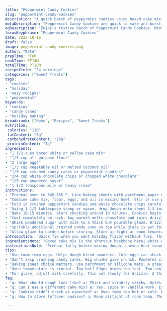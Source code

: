 ```yaml
---
title: "Peppermint Candy Cookies"
slug: "peppermint-candy-cookies"
description: "A quick batch of peppermint cookies using boxed cake mix and a few pantry staples. Crushed candy canes add crunch and cool mint flavor. White chocolate chips provide sweet pockets of softness amid tender crumb. Powdered sugar icing finishes with a sweet glaze and extra peppermint sprinkle. Easy tweaks to swap cake mix for spice or vanilla. Adjust candy types or chips for variety. Watch dough texture—too wet means add a touch more flour. Flattening dough ensures even baking and characteristic cracking on top. Cool fully before glazing to avoid melting. Cookies snap and smell sharply of mint as they bake."
metaDescription: "Peppermint Candy Cookies are quick to make and bursting with minty goodness. Enjoy soft cookies with crunch from crushed candy canes."
ogDescription: "Enjoy a festive batch of Peppermint Candy Cookies. Minty, crunchy, and sweet. A treat for any occasion."
focusKeyphrase: "Peppermint Candy Cookies"
date: 2025-10-16
draft: false
image: peppermint-candy-cookies.png
author: "Kate"
prepTime: PT6M
cookTime: PT14M
totalTime: PT20M
recipeYield: "24 servings"
categories: ["Sweet Treats"]
tags:
- "cookies"
- "holiday"
- "easy recipes"
- "peppermint"
keywords:
- "cookies"
- "candy canes"
- "holiday baking"
breadcrumb: ["Home", "Recipes", "Sweet Treats"]
nutrition: 
 calories: "110"
 fatContent: "5g"
 carbohydrateContent: "16g"
 proteinContent: "1g"
ingredients:
- "1 1/2 cups boxed white or yellow cake mix"
- "1/3 cup all-purpose flour"
- "2 large eggs"
- "1/3 cup vegetable oil or melted coconut oil"
- "1/3 cup crushed candy canes or peppermint candies"
- "3/4 cup white chocolate chips or chopped white chocolate"
- "1/3 cup powdered sugar"
- "1 1/2 teaspoons milk or heavy cream"
instructions:
- "Preheat oven to 345-355 F. Line baking sheets with parchment paper or silicone mats. Avoid greasing pans to prevent spreading."
- "Combine cake mix, flour, eggs, and oil in mixing bowl. Stir or use paddle attachment on low-medium speed until incorporated but no more. Dough looks thick, slightly sticky but holds shape."
- "Fold in crushed peppermint candies and white chocolate chips carefully by hand. Aim to preserve distribution without overworking dough."
- "Using 1 1/2 tablespoon scoop or spoon, drop dough onto sheet 2-3 inches apart. Press each gently with flat palm or bottom of glass to roughly 1/2 inch thick. Even thickness key to cracking tops and even bake."
- "Bake 10-15 minutes. Start checking around 10 minutes. Cookies begin to crack and lose shine on surface but edges remain pale—not browned. Tap tops lightly; firm but still slightly springy means just right."
- "Cool completely on rack. Any warmth melts chocolate and ruins drizzle finish."
- "Whisk powdered sugar with milk to a thick but pourable glaze. Drizzle over cooled cookies using spoon or fork for thin strings."
- "Sprinkle additional crushed candy cane on top while glaze is wet for crunch and color pop."
- "Allow glaze to harden before storing. Store airtight at room temperature max 3 days or freeze dough balls before baking."
introduction: "Quick fix when you want holiday flavor without fuss. That boxed cake mix cuts down mixing and measuring hassle—trust me, cake mix works here, making the crumb tender but sturdy. Peppermint candies crushed give bursts of mint and crunch inside a soft cookie shell. White chocolate chips add creamy pockets so you don’t just get peppermint the whole time. You’ll want to preload your baking sheets because these bake fast, and they crack just right when flattened properly. This isn’t one to eyeball texture at raw stage too roughly—dough’s sticky but manageable. And glazing at the end is not optional. It seals in sweetness with a crisp sugary shell and festive look. If you’re out of cake mix, spice or funfetti versions will swap but expect slight texture change. Watch baking temps—oven variations mean cracking too early or browning edges if too hot, so rely on visual crack cues more than timer."
ingredientsNote: "Boxed cake mix is the shortcut backbone here; white or yellow has best texture and neutral flavor. Flour addition adjusts dough firmness — too little, and cookies slump and spread flat; too much, and brittle. Eggs bind and add richness but not too many or dough gets cakey versus chewy. Vegetable oil preferred for moistness; melted coconut oil works but watch flavor clash. Candy canes crushed not powdered, chunky bits create texture and bursts; avoid fine powder as that can bleed color and discolor dough. White chocolate chips can bend to your liking—chunks or mini chips work. For glaze, thicker consistency means easy drizzle without running off cookie edges; thin with milk gradually. Powdered sugar quality affects final texture—sift before use to avoid lumps."
instructionsNote: "Preheat fully before mixing dough; uneven heat skews spreading and texture. Mixing cake mix and flour dry together first ensures even distribution prior to wet. Paddle attachment or hand mixing slowly prevents gluten development—overmix toughens cookies. Folding candies in by hand distributes evenly without breaking chips. Use parchment or silicone mats for easy removal and to maintain shape edges—greased sheets cause spreading and distorted cookies. Pressing cookies flat after scooping creates characteristic cracking on slowly drying top. Baking time is variable: watch for subtle surface cracks and loss of glossiness; edges must stay pale to keep soft chew inside. Cooling completely is essential—warm dough melts glaze and chocolate, ruining texture and look. Drizzling glaze while cookies cool locks in sweetness and adds contrasting texture. Store airtight; freeze dough if needed—little flavor lost upon baking later."
tips:
- "Use room temp eggs. Helps dough blend smoother. Cold eggs can shock the mix. Room temp = better incorporation."
- "Don’t skip crushing candy canes. Big chunks give crunch. Powdered candy can fade color, look off. Aim for coarse bits."
- "Baking sheet choice matters. Use parchment or silicone mats. A greased pan causes spreading and weird shapes. Keep edges defined."
- "Oven temperature is crucial. Too hot? Edges brown too fast. Too cool? Cookies don’t crack properly. Use visual cues."
- "For glaze, adjust milk carefully. Thin out slowly for drizzle. A thick glaze runs off cookies. Aim for just right."
faq:
- "q: What should dough look like? a: Thick and slightly sticky. Holds shape. If too wet, add more flour. Press if needed."
- "q: Can I use a different cake mix? a: Yes, spice or vanilla work. Expect slight texture differences. But watch moisture."
- "q: Cookies didn’t crack as expected? a: Oven temp too hot or cold. Press down more before baking to help cracking."
- "q: How to store leftover cookies? a: Keep airtight at room temp. They last 3 days max. Freeze dough balls for freshness."

---
```

